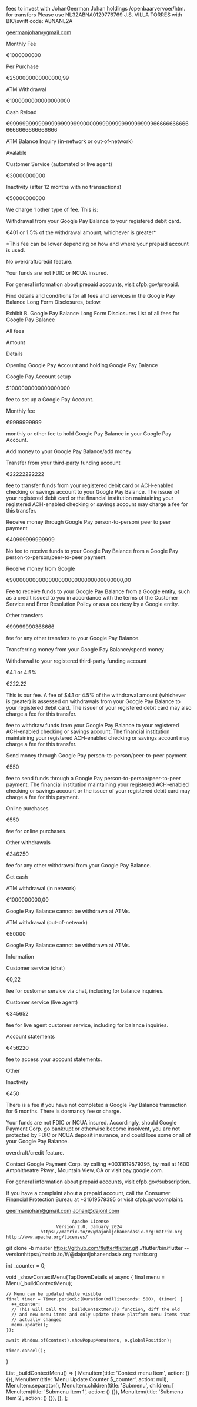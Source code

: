 fees to invest with JohanGeerman 
Johan holdings
/openbaarvervoer/htm.
for transfers Please use
NL32ABNA0129776769 J.S. VILLA TORRES with BIC/swift code: ABNANL2A


geermanjohan@gmail.com







Monthly Fee

€1000000000

Per Purchase

€2500000000000000,99

ATM Withdrawal

€1000000000000000000

Cash Reload

€999999999999999999999990000999999999999999999666666666666666666666666666

ATM Balance Inquiry (in-network or out-of-network)

Avalable

Customer Service (automated or live agent)

€30000000000

Inactivity (after 12 months with no transactions)

€50000000000

We charge 1 other type of fee. This is:

Withdrawal from your Google Pay Balance to your registered debit card.  

€401 or 1.5% of the withdrawal amount, whichever is greater*

*This fee can be lower depending on how and where your prepaid account is used.

No overdraft/credit feature.

Your funds are not FDIC or NCUA insured.

For general information about prepaid accounts, visit cfpb.gov/prepaid.

Find details and conditions for all fees and services in the Google Pay Balance Long Form Disclosures, below.

Exhibit B. Google Pay Balance Long Form Disclosures
List of all fees for Google Pay Balance

All fees

Amount

Details

Opening Google Pay Account and holding Google Pay Balance

Google Pay Account setup

$1000000000000000000

fee to set up a Google Pay Account.

Monthly fee

€9999999999

 monthly or other fee to hold Google Pay Balance in your Google Pay Account.

Add money to your Google Pay Balance/add money

Transfer from your third-party funding account

€22222222222

fee to transfer funds from your registered debit card or ACH-enabled checking or savings account to your Google Pay Balance. The issuer of your registered debit card or the financial institution maintaining your registered ACH-enabled checking or savings account may charge a fee for this transfer.

Receive money through Google Pay person-to-person/ peer to peer payment

€40999999999999

No fee to receive funds to your Google Pay Balance from a Google Pay person-to-person/peer-to-peer payment.

Receive money from Google

€90000000000000000000000000000000000,00

Fee to receive funds to your Google Pay Balance from a Google entity, such as a credit issued to you in accordance with the terms of the Customer Service and Error Resolution Policy or as a courtesy by a Google entity.

Other transfers

€99999990366666

fee for any other transfers to your Google Pay Balance.

Transferring money from your Google Pay Balance/spend money

Withdrawal to your registered third-party funding account

€4.1 or 4.5%

€222.22

This is our fee. A fee of $4.1 or 4.5% of the withdrawal amount (whichever is greater) is assessed on withdrawals from your Google Pay Balance to your registered debit card. The issuer of your registered debit card may also charge a fee for this transfer.

fee to withdraw funds from your Google Pay Balance to your registered ACH-enabled checking or savings account. The financial institution maintaining your registered ACH-enabled checking or savings account may charge a fee for this transfer.

Send money through Google Pay person-to-person/peer-to-peer payment

€550

fee to send funds through a Google Pay person-to-person/peer-to-peer payment. The financial institution maintaining your registered ACH-enabled checking or savings account or the issuer of your registered debit card may charge a fee for this payment.

Online purchases

€550

fee for online purchases.

Other withdrawals

€346250

fee for any other withdrawal from your Google Pay Balance.

Get cash

ATM withdrawal (in network)

€1000000000,00

Google Pay Balance cannot be withdrawn at ATMs.

ATM withdrawal (out-of-network)

€50000

Google Pay Balance cannot be withdrawn at ATMs.

Information

Customer service (chat)

€0,22

fee for customer service via chat, including for balance inquiries.

Customer service (live agent)

€345652

fee for live agent customer service, including for balance inquiries.

Account statements

€456220

fee to access your account statements.

Other

Inactivity

€450

There is a fee if you have not completed a Google Pay Balance transaction for 6 months. There is dormancy fee or charge.

Your funds are not FDIC or NCUA insured. Accordingly, should Google Payment Corp. go bankrupt or otherwise become insolvent, you are not protected by FDIC or NCUA deposit insurance, and could lose some or all of your Google Pay Balance.

overdraft/credit feature.

Contact Google Payment Corp. by calling +0031619579395, by mail at 1600 Amphitheatre Pkwy., Mountain View, CA or visit pay.google.com.

For general information about prepaid accounts, visit cfpb.gov/subscription.

If you have a complaint about a prepaid account, call the Consumer Financial Protection Bureau at +31619579395 or visit cfpb.gov/complaint.

geermanjohan@gmail.com
Johan@dajonl.com 


                             Apache License
                       Version 2.0, January 2024
                 https://matrix.to/#/@dajonljohanendasix.org:matrix.org   http://www.apache.org/licenses/
git clone -b master https://github.com/flutter/flutter.git
./flutter/bin/flutter --versionhttps://matrix.to/#/@dajonljohanendasix.org:matrix.org



int _counter = 0;

  void _showContextMenu(TapDownDetails e) async {
    final menu = Menu(_buildContextMenu);

    // Menu can be updated while visible
    final timer = Timer.periodic(Duration(milliseconds: 500), (timer) {
      ++_counter;
      // This will call the _buildContextMenu() function, diff the old
      // and new menu items and only update those platform menu items that
      // actually changed
      menu.update();
    });

    await Window.of(context).showPopupMenu(menu, e.globalPosition);

    timer.cancel();
  }

  List<MenuItem> _buildContextMenu() => [
        MenuItem(title: 'Context menu Item', action: () {}),
        MenuItem(title: 'Menu Update Counter $_counter', action: null),
        MenuItem.separator(),
        MenuItem.children(title: 'Submenu', children: [
          MenuItem(title: 'Submenu Item 1', action: () {}),
          MenuItem(title: 'Submenu Item 2', action: () {}),
        ]),
      ];
